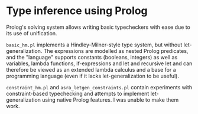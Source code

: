 # Type inference using Prolog

Prolog's solving system allows writing basic typecheckers with ease due to its use of unification.

`basic_hm.pl` implements a Hindley-Milner-style type system, but without let-generalization.
The expressions are modelled as nested Prolog predicates, and the "language" supports constants (booleans, integers) as well as variables, lambda functions, if-expressions and let and recursive let and can therefore be viewed as an extended lambda calculus and a base for a programming language (even if it lacks let-generalization to be useful).

`constraint_hm.pl` and `asra_letgen_constraints.pl` contain experiments with constraint-based typechecking and attempts to implement let-generalization using native Prolog features. I was unable to make them work.
